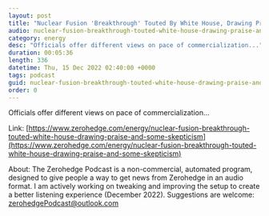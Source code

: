 ```yaml
---
layout: post
title: "Nuclear Fusion 'Breakthrough' Touted By White House, Drawing Praise And Some Skepticism"
audio: nuclear-fusion-breakthrough-touted-white-house-drawing-praise-and-some-skepticism-0
category: energy
desc: "Officials offer different views on pace of commercialization..."
duration: 00:05:36
length: 336
datetime: Thu, 15 Dec 2022 02:40:00 +0000
tags: podcast
guid: nuclear-fusion-breakthrough-touted-white-house-drawing-praise-and-some-skepticism-0
order: 0
---
```

Officials offer different views on pace of commercialization...

Link: [https://www.zerohedge.com/energy/nuclear-fusion-breakthrough-touted-white-house-drawing-praise-and-some-skepticism](https://www.zerohedge.com/energy/nuclear-fusion-breakthrough-touted-white-house-drawing-praise-and-some-skepticism)

About: The Zerohedge Podcast is a non-commercial, automated program, designed to give people a way to get news from Zerohedge in an audio format.  I am actively working on tweaking and improving the setup to create a better listening experience (December 2022).  Suggestions are welcome: [zerohedgePodcast@outlook.com](mailto:zerohedgePodcast@outlook.com)